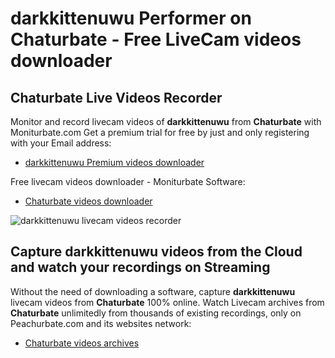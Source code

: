 # darkkittenuwu Performer on Chaturbate - Free LiveCam videos downloader

## Chaturbate Live Videos Recorder

Monitor and record livecam videos of **darkkittenuwu** from **Chaturbate** with Moniturbate.com
Get a premium trial for free by just and only registering with your Email address:
* [darkkittenuwu Premium videos downloader](https://moniturbate.com/request-demo-licence-key.html)

Free livecam videos downloader - Moniturbate Software:
* [Chaturbate videos downloader](https://moniturbate.com/moniturbate-download-software.html)

![darkkittenuwu livecam videos recorder](https://peachurnet.com/templates/moniturbate-software.png)


## Capture darkkittenuwu videos from the Cloud and watch your recordings on Streaming

Without the need of downloading a software, capture **darkkittenuwu** livecam videos from **Chaturbate** 100% online.
Watch Livecam archives from **Chaturbate** unlimitedly from thousands of existing recordings, only on Peachurbate.com and its websites network:
* [Chaturbate videos archives](https://peachurnet.com/)